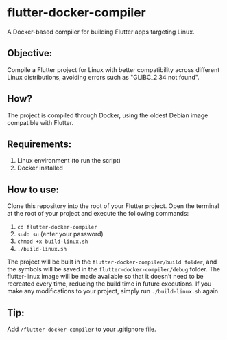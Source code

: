 # flutter-docker-compiler
A Docker-based compiler for building Flutter apps targeting Linux.

## Objective:
Compile a Flutter project for Linux with better compatibility across different Linux distributions, avoiding errors such as "GLIBC_2.34 not found".

## How?
The project is compiled through Docker, using the oldest Debian image compatible with Flutter.

## Requirements:
1. Linux environment (to run the script)
2. Docker installed

## How to use:
Clone this repository into the root of your Flutter project.
Open the terminal at the root of your project and execute the following commands:
1. `cd flutter-docker-compiler`
2. `sudo su` (enter your password)
3. `chmod +x build-linux.sh`
4. `./build-linux.sh`

The project will be built in the `flutter-docker-compiler/build folder`, and the symbols will be saved in the `flutter-docker-compiler/debug` folder.
The flutter-linux image will be made available so that it doesn’t need to be recreated every time, reducing the build time in future executions.
If you make any modifications to your project, simply run `./build-linux.sh` again.

## Tip:
Add `/flutter-docker-compiler` to your .gitignore file.